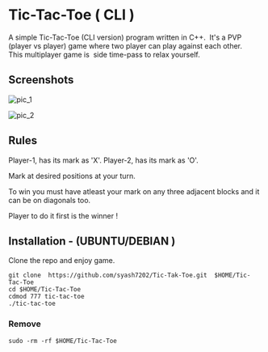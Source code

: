 # Tic-Tac-Toe ( CLI )

A simple Tic-Tac-Toe (CLI version) program written in C++.  It's a PVP (player vs player) game where two player can play against each other. This multiplayer game is  side time-pass to relax yourself.

## Screenshots
![pic_1](https://user-images.githubusercontent.com/66427456/135268903-3395d606-b467-4b44-a797-f11cf75d8c7a.png)

![pic_2](https://user-images.githubusercontent.com/66427456/135268910-37b67f6d-cad7-4a27-801e-3ee3ece567fc.png)


  
## Rules

Player-1, has its mark as 'X'. Player-2, has its mark as 'O'.

Mark at desired positions at your turn. 

To win you must have atleast your mark on any three adjacent blocks and it can be on diagonals too.

Player to do it first is the winner !

  
## Installation - (UBUNTU/DEBIAN )


Clone the repo and enjoy game.

```
git clone  https://github.com/syash7202/Tic-Tak-Toe.git  $HOME/Tic-Tac-Toe
cd $HOME/Tic-Tac-Toe
cdmod 777 tic-tac-toe
./tic-tac-toe

```

### Remove
```
sudo -rm -rf $HOME/Tic-Tac-Toe
```

